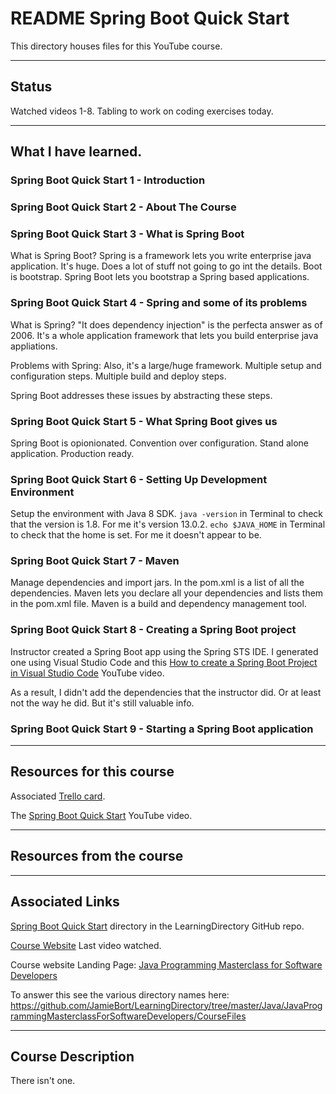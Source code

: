 # README Spring Boot Quick Start

This directory houses files for this YouTube course.

---
## Status
Watched videos 1-8.
Tabling to work on coding exercises today.

---
## What I have learned.

### Spring Boot Quick Start 1 - Introduction

### Spring Boot Quick Start 2 - About The Course

### Spring Boot Quick Start 3 - What is Spring Boot
What is Spring Boot?
Spring is a framework lets you write enterprise java application. It's huge. Does a lot of stuff not going to go int the details. Boot is bootstrap.
Spring Boot lets you bootstrap a Spring based applications.

### Spring Boot Quick Start 4 - Spring and some of its problems
What is Spring?
"It does dependency injection" is the perfecta answer as of 2006.
It's a whole application framework that lets you build enterprise java appliations.

Problems with Spring:
Also, it's a large/huge framework.
Multiple setup and configuration steps.
Multiple build and deploy steps.

Spring Boot addresses these issues by abstracting these steps.

### Spring Boot Quick Start 5 - What Spring Boot gives us
Spring Boot is opionionated.
Convention over configuration.
Stand alone application.
Production ready.

### Spring Boot Quick Start 6 - Setting Up Development Environment
Setup the environment with Java 8 SDK.
`java -version` in Terminal to check that the version is 1.8. For me it's version 13.0.2.
`echo $JAVA_HOME` in Terminal to check that the home is set. For me it doesn't appear to be.

### Spring Boot Quick Start 7 - Maven
Manage dependencies and import jars.
In the pom.xml is a list of all the dependencies. 
Maven lets you declare all your dependencies and lists them in the pom.xml file.
Maven is a build and dependency management tool.

### Spring Boot Quick Start 8 - Creating a Spring Boot project
Instructor created a Spring Boot app using the Spring STS IDE. 
I generated one using Visual Studio Code and this [How to create a Spring Boot Project in Visual Studio Code](https://www.youtube.com/watch?v=5mpHejytgFE) YouTube video.

As a result, I didn't add the dependencies that the instructor did. Or at least not the way he did. But it's still valuable info.

### Spring Boot Quick Start 9 - Starting a Spring Boot application



---

## Resources for this course
Associated [Trello card](https://trello.com/c/KUHSH6SS/889-spring-boot-quick-start-youtube-course).

The [Spring Boot Quick Start](https://www.youtube.com/playlist?list=PLqq-6Pq4lTTbx8p2oCgcAQGQyqN8XeA1x) YouTube video.

---

## Resources from the course

---
## Associated Links
[Spring Boot Quick Start](https://github.com/JamieBort/LearningDirectory/tree/master/Java/Courses/SpringBoot/SpringBootQuickStart) directory in the LearningDirectory GitHub repo.

[Course Website](https://www.udemy.com/course/java-the-complete-java-developer-course/learn/lecture/3323790#overview) Last video watched.

Course website Landing Page: [Java Programming Masterclass for Software Developers](https://www.udemy.com/course/java-the-complete-java-developer-course/)



To answer this see the various directory names here: https://github.com/JamieBort/LearningDirectory/tree/master/Java/JavaProgrammingMasterclassForSoftwareDevelopers/CourseFiles


---

## Course Description
There isn't one.
